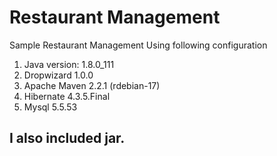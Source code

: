 # Restaurant Management
Sample Restaurant Management Using following configuration
  1. Java version: 1.8.0_111  
  2. Dropwizard 1.0.0
  3. Apache Maven 2.2.1 (rdebian-17)
  4. Hibernate 4.3.5.Final
  5. Mysql 5.5.53
  
  ## I also included jar.

